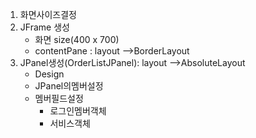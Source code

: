 
1. 화면사이즈결정
2. JFrame 생성 
   - 화면 size(400 x 700)
   - contentPane 				: layout -->BorderLayout
3. JPanel생성(OrderListJPanel): layout -->AbsoluteLayout
   	- Design
    - JPanel의멤버설정
	- 멤버필드설정
   		- 로그인멤버객체
   		- 서비스객체    
   
